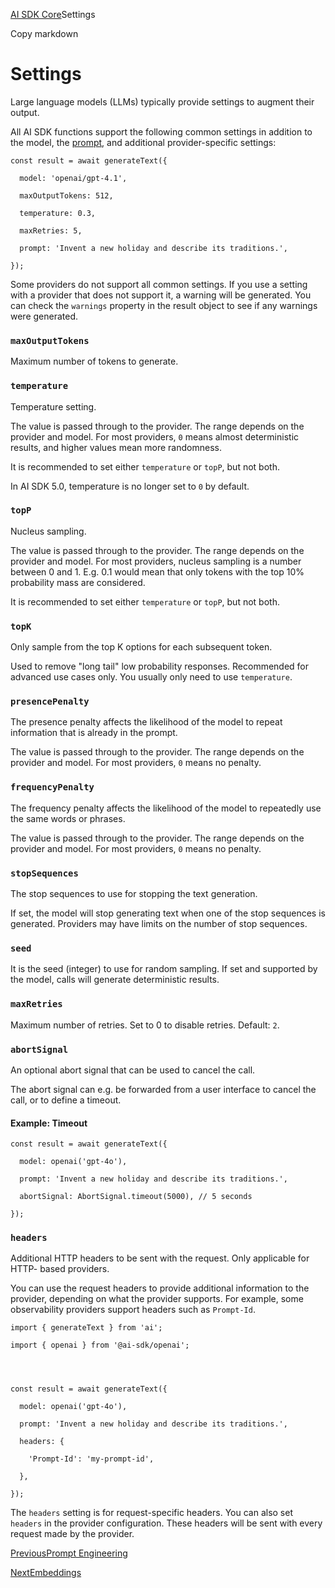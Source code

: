 [AI SDK Core](/docs/ai-sdk-core)Settings

Copy markdown

# Settings

Large language models (LLMs) typically provide settings to augment their
output.

All AI SDK functions support the following common settings in addition to the
model, the [prompt](./prompts), and additional provider-specific settings:

    
    
    const result = await generateText({
    
      model: 'openai/gpt-4.1',
    
      maxOutputTokens: 512,
    
      temperature: 0.3,
    
      maxRetries: 5,
    
      prompt: 'Invent a new holiday and describe its traditions.',
    
    });

Some providers do not support all common settings. If you use a setting with a
provider that does not support it, a warning will be generated. You can check
the `warnings` property in the result object to see if any warnings were
generated.

### `maxOutputTokens`

Maximum number of tokens to generate.

### `temperature`

Temperature setting.

The value is passed through to the provider. The range depends on the provider
and model. For most providers, `0` means almost deterministic results, and
higher values mean more randomness.

It is recommended to set either `temperature` or `topP`, but not both.

In AI SDK 5.0, temperature is no longer set to `0` by default.

### `topP`

Nucleus sampling.

The value is passed through to the provider. The range depends on the provider
and model. For most providers, nucleus sampling is a number between 0 and 1.
E.g. 0.1 would mean that only tokens with the top 10% probability mass are
considered.

It is recommended to set either `temperature` or `topP`, but not both.

### `topK`

Only sample from the top K options for each subsequent token.

Used to remove "long tail" low probability responses. Recommended for advanced
use cases only. You usually only need to use `temperature`.

### `presencePenalty`

The presence penalty affects the likelihood of the model to repeat information
that is already in the prompt.

The value is passed through to the provider. The range depends on the provider
and model. For most providers, `0` means no penalty.

### `frequencyPenalty`

The frequency penalty affects the likelihood of the model to repeatedly use
the same words or phrases.

The value is passed through to the provider. The range depends on the provider
and model. For most providers, `0` means no penalty.

### `stopSequences`

The stop sequences to use for stopping the text generation.

If set, the model will stop generating text when one of the stop sequences is
generated. Providers may have limits on the number of stop sequences.

### `seed`

It is the seed (integer) to use for random sampling. If set and supported by
the model, calls will generate deterministic results.

### `maxRetries`

Maximum number of retries. Set to 0 to disable retries. Default: `2`.

### `abortSignal`

An optional abort signal that can be used to cancel the call.

The abort signal can e.g. be forwarded from a user interface to cancel the
call, or to define a timeout.

#### Example: Timeout

    
    
    const result = await generateText({
    
      model: openai('gpt-4o'),
    
      prompt: 'Invent a new holiday and describe its traditions.',
    
      abortSignal: AbortSignal.timeout(5000), // 5 seconds
    
    });

### `headers`

Additional HTTP headers to be sent with the request. Only applicable for HTTP-
based providers.

You can use the request headers to provide additional information to the
provider, depending on what the provider supports. For example, some
observability providers support headers such as `Prompt-Id`.

    
    
    import { generateText } from 'ai';
    
    import { openai } from '@ai-sdk/openai';
    
    
    
    
    const result = await generateText({
    
      model: openai('gpt-4o'),
    
      prompt: 'Invent a new holiday and describe its traditions.',
    
      headers: {
    
        'Prompt-Id': 'my-prompt-id',
    
      },
    
    });

The `headers` setting is for request-specific headers. You can also set
`headers` in the provider configuration. These headers will be sent with every
request made by the provider.

[PreviousPrompt Engineering](/docs/ai-sdk-core/prompt-engineering)

[NextEmbeddings](/docs/ai-sdk-core/embeddings)

